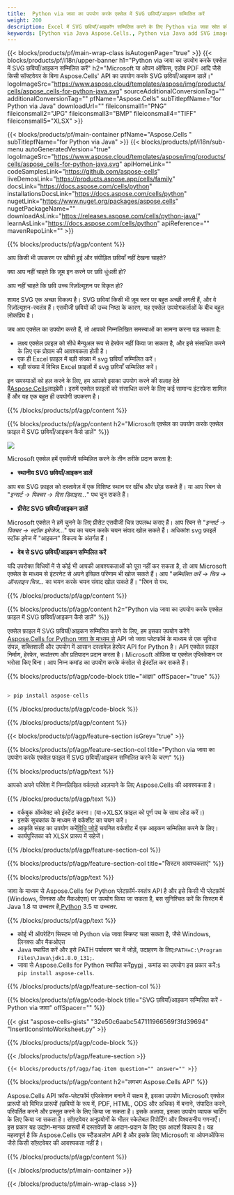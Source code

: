 ```yaml
---
title:  Python via जावा का उपयोग करके एक्सेल में SVG छवियाँ/आइकन सम्मिलित करें
weight: 200
description: Excel में SVG छवियाँ/आइकॉन सम्मिलित करने के लिए Python via जावा स्रोत कोड।
keywords: [Python via Java Aspose.Cells., Python via Java add SVG images/Icons into Excel., Python via Java insert SVG images/Icons into Excel., Python via Java create SVG images/Icons in Excel]
---
```

{{< blocks/products/pf/main-wrap-class isAutogenPage="true" >}}
{{< blocks/products/pf/i18n/upper-banner h1="Python via जावा का उपयोग करके एक्सेल में SVG छवियाँ/आइकन सम्मिलित करें" h2="Microsoft या ओपन ऑफिस, एडोब PDF आदि जैसे किसी सॉफ्टवेयर के बिना Aspose.Cells\' API का उपयोग करके SVG छवियाँ/आइकन डालें।" logoImageSrc="https://www.aspose.cloud/templates/aspose/img/products/cells/aspose_cells-for-python-java.svg" sourceAdditionalConversionTag="" additionalConversionTag="" pfName="Aspose.Cells" subTitlepfName="for Python via Java" downloadUrl="" fileiconsmall1="PNG" fileiconsmall2="JPG" fileiconsmall3="BMP" fileiconsmall4="TIFF" fileiconsmall5="XLSX" >}}

{{< blocks/products/pf/main-container pfName="Aspose.Cells " subTitlepfName="for Python via Java" >}}
{{< blocks/products/pf/i18n/sub-menu autoGeneratedVersion="true" logoImageSrc="https://www.aspose.cloud/templates/aspose/img/products/cells/aspose_cells-for-python-java.svg" apiHomeLink="" codeSamplesLink="https://github.com/aspose-cells" liveDemosLink="https://products.aspose.app/cells/family" docsLink="https://docs.aspose.com/cells/python" installationsDocsLink="https://docs.aspose.com/cells/python" nugetLink="https://www.nuget.org/packages/aspose.cells" nugetPackageName="" downloadAsLink="https://releases.aspose.com/cells/python-java/" learnAsLink="https://docs.aspose.com/cells/python" apiReference="" mavenRepoLink="" >}}

{{% blocks/products/pf/agp/content %}}

आप किसी भी उपकरण पर खींची हुई और संपीड़ित छवियाँ नहीं देखना चाहते?

क्या आप नहीं चाहते कि ज़ूम इन करने पर छवि धुंधली हो?

आप नहीं चाहते कि छवि उच्च रिज़ॉल्यूशन पर विकृत हो?

शायद SVG एक अच्छा विकल्प है। SVG छवियां किसी भी ज़ूम स्तर पर बहुत अच्छी लगती हैं, और वे रिज़ॉल्यूशन-स्वतंत्र हैं। एसवीजी छवियों की उच्च निष्ठा के कारण, यह एक्सेल उपयोगकर्ताओं के बीच बहुत लोकप्रिय है।

जब आप एक्सेल का उपयोग करते हैं, तो आपको निम्नलिखित समस्याओं का सामना करना पड़ सकता है:

+ लक्ष्य एक्सेल फ़ाइल को सीधे मैन्युअल रूप से हेरफेर नहीं किया जा सकता है, और इसे संसाधित करने के लिए एक प्रोग्राम की आवश्यकता होती है।
+ एक ही Excel फ़ाइल में बड़ी संख्या में svg छवियाँ सम्मिलित करें।
+ बड़ी संख्या में विभिन्न Excel फ़ाइलों में svg छवियाँ सम्मिलित करें।

 इन समस्याओं को हल करने के लिए, हम आपको इसका उपयोग करने की सलाह देते हैं[Aspose.Cells](https://products.aspose.com/cells/)लाइब्रेरी। इसमें एक्सेल फ़ाइलों को संसाधित करने के लिए कई सामान्य इंटरफ़ेस शामिल हैं और यह एक बहुत ही उपयोगी उपकरण है।

{{% /blocks/products/pf/agp/content %}}

{{% blocks/products/pf/agp/content h2="Microsoft एक्सेल का उपयोग करके एक्सेल फ़ाइल में SVG छवियाँ/आइकन कैसे डालें" %}}

![](/cells/hi/net/icons/insert-icons-to-excel/sample.png)

Microsoft एक्सेल हमें एसवीजी सम्मिलित करने के तीन तरीके प्रदान करता है:

+  **स्थानीय SVG छवियाँ/आइकन डालें**

आप बस SVG फ़ाइल को दस्तावेज़ में एक विशिष्ट स्थान पर खींच और छोड़ सकते हैं। या आप रिबन से "*इन्सर्ट -> पिक्चर -> दिस डिवाइस...*" पथ चुन सकते हैं।

+  **प्रीसेट SVG छवियाँ/आइकन डालें**

Microsoft एक्सेल ने हमें चुनने के लिए प्रीसेट एसवीजी चित्र उपलब्ध कराए हैं। आप रिबन से "*इन्सर्ट -> पिक्चर -> स्टॉक इमेजेज...*" पथ का चयन करके चयन संवाद खोल सकते हैं। अधिकांश svg फ़ाइलें स्टॉक इमेज में "आइकन" विकल्प के अंतर्गत हैं।

+  **वेब से SVG छवियाँ/आइकन सम्मिलित करें**

यदि उपरोक्त विधियों में से कोई भी आपकी आवश्यकताओं को पूरा नहीं कर सकता है, तो आप Microsoft एक्सेल के माध्यम से इंटरनेट से अपने इच्छित परिणाम भी खोज सकते हैं। आप "*सम्मिलित करें -> चित्र -> ऑनलाइन चित्र...* का चयन करके चयन संवाद खोल सकते हैं। "रिबन से पथ.

{{% /blocks/products/pf/agp/content %}}

{{% blocks/products/pf/agp/content h2="Python via जावा का उपयोग करके एक्सेल फ़ाइल में SVG छवियाँ/आइकन कैसे डालें" %}}

 एक्सेल फ़ाइल में SVG छवियाँ/आइकन सम्मिलित करने के लिए, हम इसका उपयोग करेंगे
 [Aspose.Cells for Python जावा के माध्यम से](https://pypi.org/project/aspose-cells/) 
 API जो जावा प्लेटफॉर्म के माध्यम से एक सुविधा संपन्न, शक्तिशाली और उपयोग में आसान दस्तावेज़ हेरफेर API for Python है। API एक्सेल फ़ाइल निर्माण, हेरफेर, रूपांतरण और प्रतिपादन प्रदान करता है। Microsoft ऑफिस या एक्सेल एप्लिकेशन पर भरोसा किए बिना। आप निम्न कमांड का उपयोग करके कंसोल से इंस्टॉल कर सकते हैं।

{{% blocks/products/pf/agp/code-block title="आज्ञा" offSpacer="true" %}}

```cs

> pip install aspose-cells

```

{{% /blocks/products/pf/agp/code-block %}}

{{% /blocks/products/pf/agp/content %}}

{{< blocks/products/pf/agp/feature-section isGrey="true" >}}

{{% blocks/products/pf/agp/feature-section-col title="Python via जावा का उपयोग करके एक्सेल फ़ाइल में SVG छवियाँ/आइकन सम्मिलित करने के चरण" %}}

{{% blocks/products/pf/agp/text %}}

आपको अपने परिवेश में निम्नलिखित वर्कफ़्लो आज़माने के लिए Aspose.Cells की आवश्यकता है।

{{% /blocks/products/pf/agp/text %}}

+ वर्कबुक ऑब्जेक्ट को इंस्टेंट करना। (या->XLSX फ़ाइल को पूर्ण पथ के साथ लोड करें।)
+ इसके सूचकांक के माध्यम से वर्कशीट का चयन करें।
 + आकृति संग्रह का उपयोग करें[विधि जोड़ें](https://reference.aspose.com/cells/python-java/asposecells.api/shapecollection#addIcons(int,%20int,%20int,%20int,%20int,%20int,%20byte[],%20byte[])) चयनित वर्कशीट में एक आइकन सम्मिलित करने के लिए।
+ कार्यपुस्तिका को XLSX प्रारूप में सहेजें।

{{% /blocks/products/pf/agp/feature-section-col %}}

{{% blocks/products/pf/agp/feature-section-col title="सिस्टम आवश्यकताएं" %}}

{{% blocks/products/pf/agp/text %}}

 जावा के माध्यम से Aspose.Cells for Python प्लेटफ़ॉर्म-स्वतंत्र API है और इसे किसी भी प्लेटफ़ॉर्म (Windows, लिनक्स और मैकओएस) पर उपयोग किया जा सकता है, बस सुनिश्चित करें कि सिस्टम में Java 1.8 या उच्चतर है,[Python](https://www.python.org/downloads/) 3.5 या उच्चतर.
 
{{% /blocks/products/pf/agp/text %}}

-  कोई भी ऑपरेटिंग सिस्टम जो Python via जावा स्क्रिप्ट चला सकता है, जैसे Windows, लिनक्स और मैकओएस
- Java स्थापित करें और इसे PATH पर्यावरण चर में जोड़ें, उदाहरण के लिए:<code>PATH=C:\Program Files\Java\jdk1.8.0_131;</code>.
-  जावा से Aspose.Cells for Python स्थापित करें<a href="https://pypi.org/project/aspose-cells/">pypi</a> , कमांड का उपयोग इस प्रकार करें:<code>$ pip install aspose-cells</code>.

{{% /blocks/products/pf/agp/feature-section-col %}}

{{% blocks/products/pf/agp/code-block title="SVG छवियाँ/आइकन सम्मिलित करें - Python via जावा" offSpacer="" %}}

{{< gist "aspose-cells-gists" "32e50c6aabc547111966569f3fd39694" "InsertIconsIntoWorksheet.py" >}}

{{% /blocks/products/pf/agp/code-block %}}

{{< /blocks/products/pf/agp/feature-section >}}

    {{< blocks/products/pf/agp/faq-item question="" answer="" >}}
 

<!-- aboutfile Starts -->

{{% blocks/products/pf/agp/content h2="लगभग Aspose.Cells API" %}}

Aspose.Cells API क्रॉस-प्लेटफॉर्म एप्लिकेशन बनाने में सक्षम है, इसका उपयोग Microsoft एक्सेल प्रारूपों को विभिन्न प्रारूपों (छवियों के रूप में, PDF, HTML, ODS और अधिक) में बनाने, संपादित करने, परिवर्तित करने और प्रस्तुत करने के लिए किया जा सकता है। इसके अलावा, इसका उपयोग व्यापक चार्टिंग के लिए किया जा सकता है। सॉफ़्टवेयर अनुप्रयोगों के भीतर स्केलेबल रिपोर्टिंग और विश्वसनीय गणनाएँ। इस प्रकार यह उद्योग-मानक प्रारूपों में दस्तावेज़ों के आदान-प्रदान के लिए एक आदर्श विकल्प है। यह महत्वपूर्ण है कि Aspose.Cells एक स्टैंडअलोन API है और इसके लिए Microsoft या ओपनऑफिस जैसे किसी सॉफ़्टवेयर की आवश्यकता नहीं है।

{{% /blocks/products/pf/agp/content %}}



<!-- aboutfile Ends -->
<!--
{{< blocks/products/pf/agp/other-supported-section title="Other Supported Splitting Formats" subTitle="Using Python via Java, One can also split large file into chunks of many other file formats including." >}}

{{< blocks/products/pf/agp/other-supported-section-item href="https://products.aspose.com/cells/net/splitter/ods/" name="ODS" description="OpenDocument Spreadsheet File" >}}
{{< blocks/products/pf/agp/other-supported-section-item href="https://products.aspose.com/cells/net/splitter/xls/" name="XLS" description="Excel Binary Format" >}}
{{< blocks/products/pf/agp/other-supported-section-item href="https://products.aspose.com/cells/net/splitter/xlsb/" name="XLSB" description="Binary Excel Workbook File" >}}
{{< blocks/products/pf/agp/other-supported-section-item href="https://products.aspose.com/cells/net/splitter/xlsm/" name="XLSM" description="Spreadsheet File" >}}

{{< /blocks/products/pf/agp/other-supported-section >}}

-->

{{< /blocks/products/pf/main-container >}}
    
{{< /blocks/products/pf/main-wrap-class >}}

